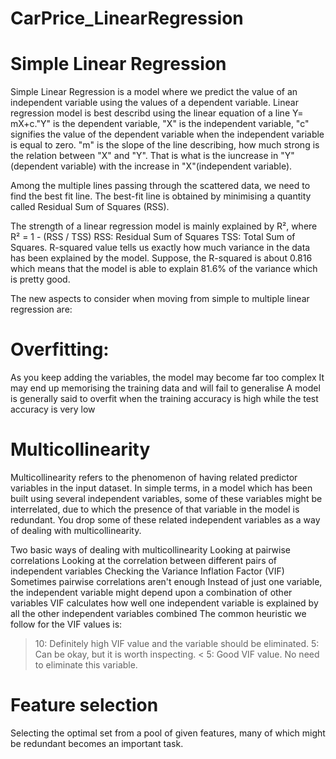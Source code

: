 # CarPrice_LinearRegression
# Simple Linear Regression
Simple Linear Regression is a model where we predict the value of an independent variable using the values of a dependent variable. Linear regression model is best describd using the linear equation of a line Y= mX+c."Y" is the dependent variable, "X" is the independent variable, "c" signifies the value of the dependent variable when the independent variable is equal to zero. "m" is the slope of the line describing, how much strong is the relation between "X" and "Y". That is what is the iuncrease in "Y"(dependent variable) with the increase in "X"(independent variable).

Among the multiple lines passing through the scattered data, we need to find the best fit line. The best-fit line is obtained by minimising a quantity called Residual Sum of Squares (RSS).

The strength of a linear regression model is mainly explained by R²,  where R² = 1 - (RSS / TSS)
RSS: Residual Sum of Squares
TSS: Total Sum of Squares. R-squared value tells us exactly how much variance in the data has been explained by the model. Suppose, the R-squared is about 0.816 which means that the model is able to explain 81.6% of the variance which is pretty good.

The new aspects to consider when moving from simple to multiple linear regression are:
# Overfitting:
As you keep adding the variables, the model may become far too complex
It may end up memorising the training data and will fail to generalise
A model is generally said to overfit when the training accuracy is high while the test accuracy is very low
# Multicollinearity
Multicollinearity refers to the phenomenon of having related predictor variables in the input dataset. In simple terms, in a model which has been built using several independent variables, some of these variables might be interrelated, due to which the presence of that variable in the model is redundant. You drop some of these related independent variables as a way of dealing with multicollinearity.

Two basic ways of dealing with multicollinearity
Looking at pairwise correlations
Looking at the correlation between different pairs of independent variables
Checking the Variance Inflation Factor (VIF)
Sometimes pairwise correlations aren't enough
Instead of just one variable, the independent variable might depend upon a combination of other variables
VIF calculates how well one independent variable is explained by all the other independent variables combined
The common heuristic we follow for the VIF values is:
> 10:  Definitely high VIF value and the variable should be eliminated.
> 5:  Can be okay, but it is worth inspecting.
< 5: Good VIF value. No need to eliminate this variable.
# Feature selection
Selecting the optimal set from a pool of given features, many of which might be redundant becomes an important task.

